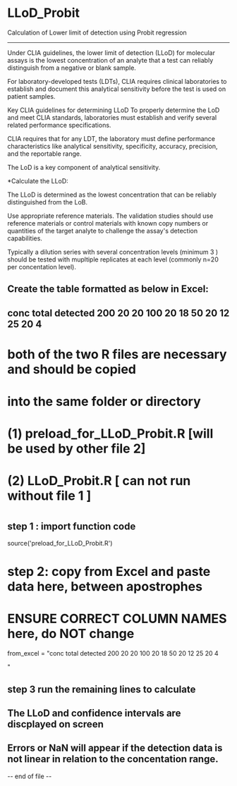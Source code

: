 # LLoD_Probit
Calculation of Lower limit of detection using Probit regression

---------------------------

Under CLIA guidelines, the lower limit of detection (LLoD) for molecular assays is the lowest concentration of an analyte that a test can reliably distinguish from a negative or blank sample. 

For laboratory-developed tests (LDTs), CLIA requires clinical laboratories to establish and document this analytical sensitivity before the test is used on patient samples. 

Key CLIA guidelines for determining LLoD
To properly determine the LoD and meet CLIA standards, laboratories must establish and verify several related performance specifications. 


CLIA requires that for any LDT, the laboratory must define performance characteristics like analytical sensitivity, specificity, accuracy, precision, and the reportable range. 

The LoD is a key component of analytical sensitivity.



*Calculate the LLoD: 

The LLoD is determined as the lowest concentration that can be reliably distinguished from the LoB. 


Use appropriate reference materials. The validation studies should use reference materials or control materials with known copy numbers or quantities of the target analyte to challenge the assay's detection capabilities. 

Typically a dilution series with several concentration levels (minimum 3 ) should be tested with mupltiple replicates at each level (commonly n=20 per concentation level).

Create the table formatted as below in Excel:
-------------------------
conc	total	detected
200	20	20
100	20	18
50	20	12
25	20	4
-------------------------

# both of the two R files are necessary and should be copied
#     into the same folder or directory
#     (1) preload_for_LLoD_Probit.R  [will be used by other file 2] 
#     (2) LLoD_Probit.R              [ can not run without file 1 ]
#


## step 1 : import function code

source('preload_for_LLoD_Probit.R')


# step 2: copy from Excel and paste data here, between apostrophes 
#         ENSURE CORRECT COLUMN NAMES here, do NOT change

from_excel = "conc	total	detected
200	20	20
100	20	18
50	20	12
25	20	4

" 

## step 3 run the remaining lines to calculate


## The LLoD and confidence intervals are discplayed on screen

## Errors or NaN will appear if the detection data is not linear in relation to the concentation range.




-- end of file --


